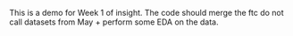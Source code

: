This is a demo for Week 1 of insight.
The code should merge the ftc do not call datasets from May + perform some EDA on the data.
